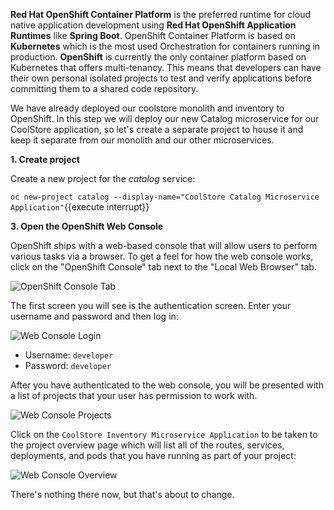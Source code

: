 **Red Hat OpenShift Container Platform** is the preferred runtime for cloud native application development
using **Red Hat OpenShift Application Runtimes**
like **Spring Boot**. OpenShift Container Platform is based on **Kubernetes** which is the most used Orchestration
for containers running in production. **OpenShift** is currently the only container platform based on Kubernetes
that offers multi-tenancy. This means that developers can have their own personal isolated projects to test and
verify applications before committing them to a shared code repository.

We have already deployed our coolstore monolith and inventory to OpenShift. In this step we will deploy our new Catalog microservice for our CoolStore application,
so let's create a separate project to house it and keep it separate from our monolith and our other microservices.

**1. Create project**

Create a new project for the *catalog* service:

```oc new-project catalog --display-name="CoolStore Catalog Microservice Application"```{{execute interrupt}}

**3. Open the OpenShift Web Console**

OpenShift ships with a web-based console that will allow users to
perform various tasks via a browser. To get a feel for how the web console
works, click on the "OpenShift Console" tab next to the "Local Web Browser" tab.

![OpenShift Console Tab](../../assets/mono-to-micro-part-2/openshift-console-tab.png)

The first screen you will see is the authentication screen. Enter your username and password and 
then log in:

![Web Console Login](../../assets/mono-to-micro-part-2/login.png)

* Username: `developer`
* Password: `developer`

After you have authenticated to the web console, you will be presented with a
list of projects that your user has permission to work with.

![Web Console Projects](../../assets/mono-to-micro-part-2/projects.png)

Click on the `CoolStore Inventory Microservice Application` to be taken to the project overview page
which will list all of the routes, services, deployments, and pods that you have
running as part of your project:

![Web Console Overview](../../assets/mono-to-micro-part-2/overview.png)

There's nothing there now, but that's about to change.